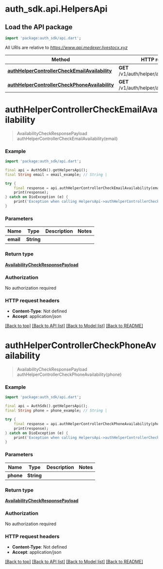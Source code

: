 # auth_sdk.api.HelpersApi

## Load the API package
```dart
import 'package:auth_sdk/api.dart';
```

All URIs are relative to *https://www.api.medexer.livestocx.xyz*

Method | HTTP request | Description
------------- | ------------- | -------------
[**authHelperControllerCheckEmailAvailability**](HelpersApi.md#authhelpercontrollercheckemailavailability) | **GET** /v1/auth/helper/availability/email | 
[**authHelperControllerCheckPhoneAvailability**](HelpersApi.md#authhelpercontrollercheckphoneavailability) | **GET** /v1/auth/helper/availability/phone | 


# **authHelperControllerCheckEmailAvailability**
> AvailabilityCheckResponsePayload authHelperControllerCheckEmailAvailability(email)



### Example
```dart
import 'package:auth_sdk/api.dart';

final api = AuthSdk().getHelpersApi();
final String email = email_example; // String | 

try {
    final response = api.authHelperControllerCheckEmailAvailability(email);
    print(response);
} catch on DioException (e) {
    print('Exception when calling HelpersApi->authHelperControllerCheckEmailAvailability: $e\n');
}
```

### Parameters

Name | Type | Description  | Notes
------------- | ------------- | ------------- | -------------
 **email** | **String**|  | 

### Return type

[**AvailabilityCheckResponsePayload**](AvailabilityCheckResponsePayload.md)

### Authorization

No authorization required

### HTTP request headers

 - **Content-Type**: Not defined
 - **Accept**: application/json

[[Back to top]](#) [[Back to API list]](../README.md#documentation-for-api-endpoints) [[Back to Model list]](../README.md#documentation-for-models) [[Back to README]](../README.md)

# **authHelperControllerCheckPhoneAvailability**
> AvailabilityCheckResponsePayload authHelperControllerCheckPhoneAvailability(phone)



### Example
```dart
import 'package:auth_sdk/api.dart';

final api = AuthSdk().getHelpersApi();
final String phone = phone_example; // String | 

try {
    final response = api.authHelperControllerCheckPhoneAvailability(phone);
    print(response);
} catch on DioException (e) {
    print('Exception when calling HelpersApi->authHelperControllerCheckPhoneAvailability: $e\n');
}
```

### Parameters

Name | Type | Description  | Notes
------------- | ------------- | ------------- | -------------
 **phone** | **String**|  | 

### Return type

[**AvailabilityCheckResponsePayload**](AvailabilityCheckResponsePayload.md)

### Authorization

No authorization required

### HTTP request headers

 - **Content-Type**: Not defined
 - **Accept**: application/json

[[Back to top]](#) [[Back to API list]](../README.md#documentation-for-api-endpoints) [[Back to Model list]](../README.md#documentation-for-models) [[Back to README]](../README.md)


